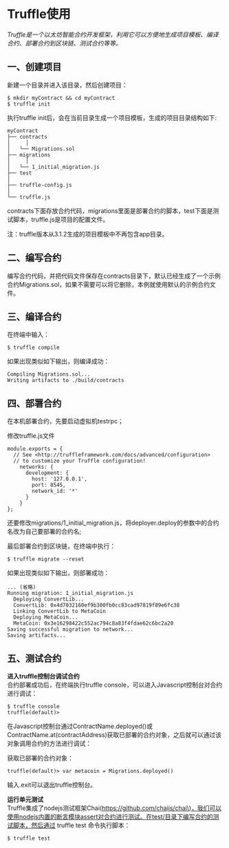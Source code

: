 # Truffle使用

_Truffle是一个以太坊智能合约开发框架，利用它可以方便地生成项目模板、编译合约、部署合约到区块链、测试合约等等。_

## 一、创建项目

新建一个目录并进入该目录，然后创建项目：

```
$ mkdir myContract && cd myContract
$ truffle init
```

执行truffle init后，会在当前目录生成一个项目模板，生成的项目目录结构如下:

```
myContract
├── contracts
│     │   
│   └── Migrations.sol
├── migrations
│     │
│   └── 1_initial_migration.js 
├── test
│ 
├── truffle-config.js 
│ 
└── truffle.js
```

contracts下面存放合约代码，migrations里面是部署合约的脚本，test下面是测试脚本，truffle.js是项目的配置文件。

注：truffle版本从3.1.2生成的项目模板中不再包含app目录。

## 二、编写合约

编写合约代码，并把代码文件保存在contracts目录下，默认已经生成了一个示例合约Migrations.sol，如果不需要可以将它删除，本例就使用默认的示例合约文件。

## 三、编译合约

在终端中输入：

```
$ truffle compile
```

如果出现类似如下输出，则编译成功：

```
Compiling Migrations.sol...
Writing artifacts to ./build/contracts
```

## 四、部署合约

在本机部署合约，先要启动虚拟机testrpc；

修改truffle.js文件

```
module.exports = {
  // See <http://truffleframework.com/docs/advanced/configuration>
  // to customize your Truffle configuration!
    networks: {
      development: {
        host: '127.0.0.1',
        port: 8545,
        network_id: '*'
      }
    }
};
```

还要修改migrations/1\_initial\_migration.js，将deployer.deploy的参数中的合约名改为自己要部署的合约名;

最后部署合约到区块链，在终端中执行：

```
$ truffle migrate --reset
```

如果出现类似如下输出，则部署成功：

```
... (省略)
Running migration: 1_initial_migration.js
  Deploying ConvertLib...
  ConvertLib: 0x4d7032160ef9b300fb0cc83cad97819f89e6fc38
  Linking ConvertLib to MetaCoin
  Deploying MetaCoin...
  MetaCoin: 0x3e16298422c552ac794c8a83f4fdae62c6bc2a20
Saving successful migration to network...
Saving artifacts...
```

## 五、测试合约

**进入truffle控制台调试合约**  
合约部署成功后，在终端执行truffle console，可以进入Javascript控制台对合约进行调试：

```
$ truffle console
truffle(default)>
```

在Javascript控制台通过ContractName.deployed\(\)或ContractName.at\(contractAddress\)获取已部署的合约对象，之后就可以通过该对象调用合约的方法进行调试：

获取已部署的合约对象：

```
truffle(default)> var metacoin = Migrations.deployed()
```

输入.exit可以退出truffle控制台。

**运行单元测试**  
Truffle集成了nodejs测试框架Chai\([https://github.com/chaijs/chai\)，我们可以使用nodejs内置的断言模块assert对合约进行测试。在test/目录下编写合约的测试脚本，然后通过](https://github.com/chaijs/chai%29，我们可以使用nodejs内置的断言模块assert对合约进行测试。在test/目录下编写合约的测试脚本，然后通过) truffle test 命令执行脚本：

```
$ truffle test
```



